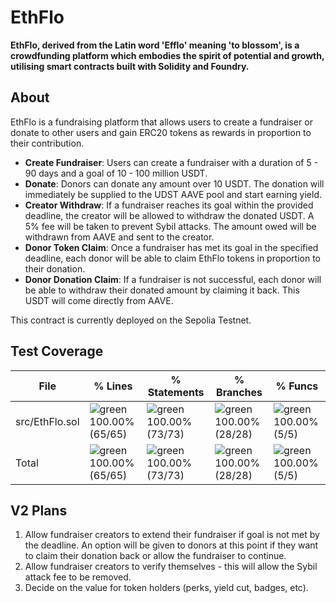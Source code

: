 # EthFlo 

**EthFlo, derived from the Latin word 'Efflo' meaning 'to blossom', is a crowdfunding platform which embodies the spirit of potential and growth, utilising smart contracts built with Solidity and Foundry.**

## About

EthFlo is a fundraising platform that allows users to create a fundraiser or donate to other users and gain ERC20 tokens as rewards in proportion to their contribution.


- **Create Fundraiser**: Users can create a fundraiser with a duration of 5 - 90 days and a goal of 10 - 100 million USDT. 
- **Donate**: Donors can donate any amount over 10 USDT. The donation will immediately be supplied to the UDST AAVE pool and start earning yield.
- **Creator Withdraw**: If a fundraiser reaches its goal within the provided deadline, the creator will be allowed to withdraw the donated USDT. A 5% fee will be taken to prevent Sybil attacks. The amount owed will be withdrawn from AAVE and sent to the creator.
- **Donor Token Claim**: Once a fundraiser has met its goal in the specified deadline, each donor will be able to claim EthFlo tokens in proportion to their donation. 
- **Donor Donation Claim**: If a fundraiser is not successful, each donor will be able to withdraw their donated amount by claiming it back. This USDT will come directly from AAVE.

This contract is currently deployed on the Sepolia Testnet.


## Test Coverage

| File                      | % Lines         | % Statements    | % Branches      | % Funcs       |
|---------------------------|-----------------|-----------------|-----------------|---------------|
| src/EthFlo.sol            | ![green](https://via.placeholder.com/15/008000/000000?text=+) 100.00% (65/65) | ![green](https://via.placeholder.com/15/008000/000000?text=+) 100.00% (73/73) | ![green](https://via.placeholder.com/15/008000/000000?text=+) 100.00% (28/28) | ![green](https://via.placeholder.com/15/008000/000000?text=+) 100.00% (5/5) |
| Total                     | ![green](https://via.placeholder.com/15/008000/000000?text=+) 100.00% (65/65) | ![green](https://via.placeholder.com/15/008000/000000?text=+) 100.00% (73/73) | ![green](https://via.placeholder.com/15/008000/000000?text=+) 100.00% (28/28) | ![green](https://via.placeholder.com/15/008000/000000?text=+) 100.00% (5/5) |


## V2 Plans

1. Allow fundraiser creators to extend their fundraiser if goal is not met by the deadline. An option will be given to donors at this point if they want to claim their donation back or allow the fundraiser to continue.
2. Allow fundraiser creators to verify themselves - this will allow the Sybil attack fee to be removed.
3. Decide on the value for token holders (perks, yield cut, badges, etc).